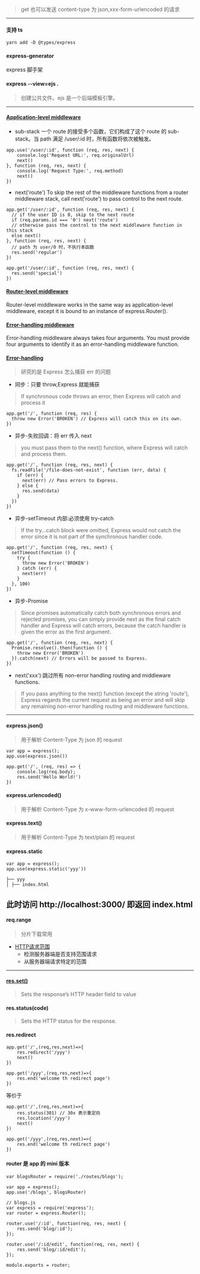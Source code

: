 > get 也可以发送 content-type 为 json,xxx-form-urlencoded 的请求

---
#### 支持 ts
```
yarn add -D @types/express
```

#### express-generator
express 脚手架

#### express --view=ejs .
> 创建公共文件。ejs 是一个后端模板引擎。

---
#### [Application-level middleware](https://www.expressjs.com.cn/guide/using-middleware.html#middleware.application)
* sub-stack
一个 route 的接受多个函数，它们构成了这个 route 的 sub-stack。当 path 满足 /user/:id 时，所有函数将依次被触发。
```
app.use('/user/:id', function (req, res, next) {
    console.log('Request URL:', req.originalUrl)
    next()
}, function (req, res, next) {
    console.log('Request Type:', req.method)
    next()
})
```
* next('route')
To skip the rest of the middleware functions from a router middleware stack, call next('route') to pass control to the next route.
```
app.get('/user/:id', function (req, res, next) {
  // if the user ID is 0, skip to the next route
  if (req.params.id === '0') next('route')
  // otherwise pass the control to the next middleware function in this stack
  else next()
}, function (req, res, next) {
  // path 为 user/0 时，不执行本函数
  res.send('regular')
})

app.get('/user/:id', function (req, res, next) {
  res.send('special')
})
```

#### [Router-level middleware](https://www.expressjs.com.cn/guide/using-middleware.html#middleware.router)
Router-level middleware works in the same way as application-level middleware, except it is bound to an instance of express.Router().

#### [Error-handling middleware](https://www.expressjs.com.cn/guide/using-middleware.html#middleware.error-handling)
Error-handling middleware always takes four arguments. You must provide four arguments to identify it as an error-handling middleware function. 

#### [Error-handling](https://www.expressjs.com.cn/en/guide/error-handling.html)
> 研究的是 Express 怎么捕获 err 的问题
* 同步：只要 throw,Express 就能捕获
> If synchronous code throws an error, then Express will catch and process it
```
app.get('/', function (req, res) {
  throw new Error('BROKEN') // Express will catch this on its own.
})
```
* 异步-失败回调：将 err 传入 next
> you must pass them to the next() function, where Express will catch and process them.
```
app.get('/', function (req, res, next) {
  fs.readFile('/file-does-not-exist', function (err, data) {
    if (err) {
      next(err) // Pass errors to Express.
    } else {
      res.send(data)
    }
  })
})
```
* 异步-setTimeout 内部:必须使用 try-catch
> If the try...catch block were omitted, Express would not catch the error since it is not part of the synchronous handler code.
```
app.get('/', function (req, res, next) {
  setTimeout(function () {
    try {
      throw new Error('BROKEN')
    } catch (err) {
      next(err)
    }
  }, 100)
})
```
* 异步-Promise
> Since promises automatically catch both synchronous errors and rejected promises, you can simply provide next as the final catch handler and Express will catch errors, because the catch handler is given the error as the first argument.
```
app.get('/', function (req, res, next) {
  Promise.resolve().then(function () {
    throw new Error('BROKEN')
  }).catch(next) // Errors will be passed to Express.
})
```
* next('xxx'):跳过所有 non-error handling routing and middleware functions.
> If you pass anything to the next() function (except the string 'route'), Express regards the current request as being an error and will skip any remaining non-error handling routing and middleware functions.
---



#### express.json()
> 用于解析 Content-Type 为 json 的 request
```
var app = express();
app.use(express.json())

app.get('/', (req, res) => {
    console.log(req.body);
    res.send('Hello World!')
})
```

#### express.urlencoded()
> 用于解析 Content-Type 为 x-www-form-urlencoded 的 request

#### express.text()
> 用于解析 Content-Type 为 text/plain 的 request


#### express.static
> 
```
var app = express();
app.use(express.static('yyy'))
```
```
├── yyy 
│ ├── index.html
```
此时访问 http://localhost:3000/ 即返回 index.html
---
#### req.range 
> 分片下载常用
* [HTTP请求范围](https://developer.mozilla.org/zh-CN/docs/Web/HTTP/Range_requests)
    * 检测服务器端是否支持范围请求
    * 从服务器端请求特定的范围
---
#### [res.set()](https://www.expressjs.com.cn/4x/api.html#res.set)
> Sets the response’s HTTP header field to value

#### res.status(code)
> Sets the HTTP status for the response. 

#### res.redirect
```
app.get('/',(req,res,next)=>{
    res.redirect('/yyy')
    next()
})

app.get('/yyy',(req,res,next)=>{
    res.end('welcome th redirect page')
})
```
等价于
```
app.get('/',(req,res,next)=>{
    res.status(301) // 30x 表示重定向
    res.location('/yyy')
    next()
})

app.get('/yyy',(req,res,next)=>{
    res.end('welcome th redirect page')
})
```

#### router 是 app 的 mini 版本
```
var blogsRouter = require('./routes/blogs');

var app = express();
app.use('/blogs', blogsRouter)
```
```
// blogs.js
var express = require('express');
var router = express.Router();

router.use('/:id', function(req, res, next) {
    res.send('blog/:id');
});

router.use('/:id/edit', function(req, res, next) {
    res.send('blog/:id/edit');
});

module.exports = router;
```



